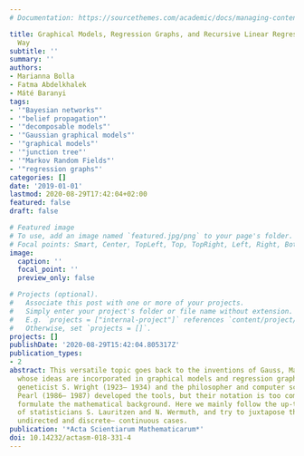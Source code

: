```yaml
---
# Documentation: https://sourcethemes.com/academic/docs/managing-content/

title: Graphical Models, Regression Graphs, and Recursive Linear Regression in a Unified
  Way
subtitle: ''
summary: ''
authors:
- Marianna Bolla
- Fatma Abdelkhalek
- Máté Baranyi
tags:
- '"Bayesian networks"'
- '"belief propagation"'
- '"decomposable models"'
- '"Gaussian graphical models"'
- '"graphical models"'
- '"junction tree"'
- '"Markov Random Fields"'
- '"regression graphs"'
categories: []
date: '2019-01-01'
lastmod: 2020-08-29T17:42:04+02:00
featured: false
draft: false

# Featured image
# To use, add an image named `featured.jpg/png` to your page's folder.
# Focal points: Smart, Center, TopLeft, Top, TopRight, Left, Right, BottomLeft, Bottom, BottomRight.
image:
  caption: ''
  focal_point: ''
  preview_only: false

# Projects (optional).
#   Associate this post with one or more of your projects.
#   Simply enter your project's folder or file name without extension.
#   E.g. `projects = ["internal-project"]` references `content/project/deep-learning/index.md`.
#   Otherwise, set `projects = []`.
projects: []
publishDate: '2020-08-29T15:42:04.805317Z'
publication_types:
- 2
abstract: This versatile topic goes back to the inventions of Gauss, Markov, and Gibbs,
  whose ideas are incorporated in graphical models and regression graphs. Later, the
  geneticist S. Wright (1923– 1934) and the philosopher and computer scientist J.
  Pearl (1986– 1987) developed the tools, but their notation is too complicated to
  formulate the mathematical background. Here we mainly follow the up-to-date discussion
  of statisticians S. Lauritzen and N. Wermuth, and try to juxtapose the directed–
  undirected and discrete– continuous cases.
publication: '*Acta Scientiarum Mathematicarum*'
doi: 10.14232/actasm-018-331-4
---
```

